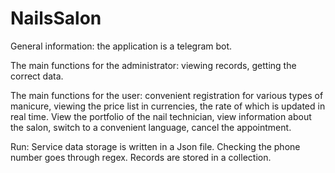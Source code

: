 # NailsSalon
General information: the application is a telegram bot.

The main functions for the administrator: viewing records, getting the correct data.

The main functions for the user: convenient registration for various types of manicure, viewing the price list in currencies,
the rate of which is updated in real time.  View the portfolio of the nail technician, view information about the salon,
switch to a convenient language,
cancel the appointment.

Run: Service data storage is written in a Json file.  Checking the phone number goes through regex.  Records are stored in a collection.
